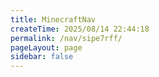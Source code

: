 ```yaml
---
title: MinecraftNav
createTime: 2025/08/14 22:44:18
permalink: /nav/sipe7rff/
pageLayout: page
sidebar: false
---
```


<NavPageMinecraft />
